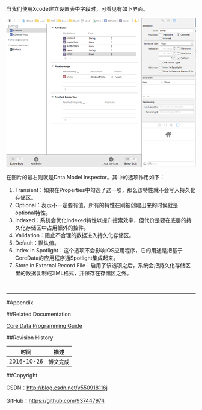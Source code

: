 当我们使用Xcode建立设置表中字段时，可看见有如下界面。

![](https://raw.githubusercontent.com/937447974/Blog/master/Resources/2016102602.png)

在图片的最右则就是Data Model Inspector。其中的选项作用如下：

1. Transient：如果在Properties中勾选了这一项，那么该特性就不会写入持久化存储区。
2. Optional：表示不一定要有值。所有的特性在刚被创建出来的时候就是optional特性。
3. Indexed：系统会优化Indexed特性以提升搜索效率，但代价是要在底层的持久化存储区中占用额外的控件。
4. Validation：阻止不合理的数据进入持久化存储区。
5. Default：默认值。
6. Index in Spotlight：这个选项不会影响iOS应用程序，它的用途是把基于CoreData的应用程序通Spotlight集成起来。
7. Store in External Record File：启用了该选项之后，系统会把持久化存储区里的数据复制成XML格式，并保存在存储区之外。

&#160;

----------

#Appendix

##Related Documentation

[Core Data Programming Guide](https://developer.apple.com/library/content/documentation/Cocoa/Conceptual/CoreData/index.html#//apple_ref/doc/uid/TP40001075)

##Revision History

| 时间 | 描述 |
| ---- | ---- |
| 2016-10-26 | 博文完成 |

##Copyright

CSDN：http://blog.csdn.net/y550918116j

GitHub：https://github.com/937447974